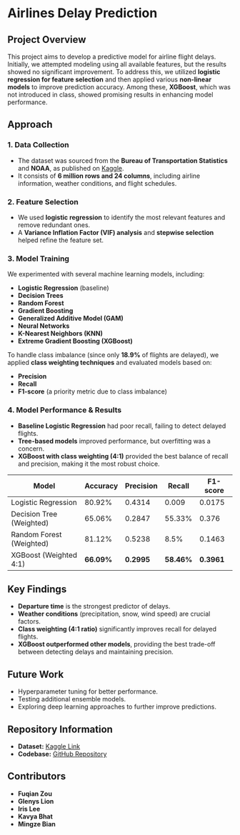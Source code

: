 # Airlines Delay Prediction

## Project Overview
This project aims to develop a predictive model for airline flight delays. Initially, we attempted modeling using all available features, but the results showed no significant improvement. To address this, we utilized **logistic regression for feature selection** and then applied various **non-linear models** to improve prediction accuracy. Among these, **XGBoost**, which was not introduced in class, showed promising results in enhancing model performance.

## Approach

### 1. Data Collection
- The dataset was sourced from the **Bureau of Transportation Statistics** and **NOAA**, as published on [Kaggle](https://www.kaggle.com/datasets/threnjen/2019-airline-delays-and-cancellations/data).
- It consists of **6 million rows and 24 columns**, including airline information, weather conditions, and flight schedules.

### 2. Feature Selection
- We used **logistic regression** to identify the most relevant features and remove redundant ones.
- A **Variance Inflation Factor (VIF) analysis** and **stepwise selection** helped refine the feature set.

### 3. Model Training
We experimented with several machine learning models, including:
- **Logistic Regression** (baseline)
- **Decision Trees**
- **Random Forest**
- **Gradient Boosting**
- **Generalized Additive Model (GAM)**
- **Neural Networks**
- **K-Nearest Neighbors (KNN)**
- **Extreme Gradient Boosting (XGBoost)**

To handle class imbalance (since only **18.9%** of flights are delayed), we applied **class weighting techniques** and evaluated models based on:
- **Precision**
- **Recall**
- **F1-score** (a priority metric due to class imbalance)

### 4. Model Performance & Results
- **Baseline Logistic Regression** had poor recall, failing to detect delayed flights.
- **Tree-based models** improved performance, but overfitting was a concern.
- **XGBoost with class weighting (4:1)** provided the best balance of recall and precision, making it the most robust choice.

| Model                     | Accuracy | Precision | Recall | F1-score |
|---------------------------|----------|-----------|--------|----------|
| Logistic Regression       | 80.92%   | 0.4314    | 0.009  | 0.0175   |
| Decision Tree (Weighted)  | 65.06%   | 0.2847    | 55.33% | 0.376    |
| Random Forest (Weighted)  | 81.12%   | 0.5238    | 8.5%   | 0.1463   |
| XGBoost (Weighted 4:1)    | **66.09%** | **0.2995** | **58.46%** | **0.3961** |

## Key Findings
- **Departure time** is the strongest predictor of delays.
- **Weather conditions** (precipitation, snow, wind speed) are crucial factors.
- **Class weighting (4:1 ratio)** significantly improves recall for delayed flights.
- **XGBoost outperformed other models**, providing the best trade-off between detecting delays and maintaining precision.

## Future Work
- Hyperparameter tuning for better performance.
- Testing additional ensemble models.
- Exploring deep learning approaches to further improve predictions.

## Repository Information
- **Dataset:** [Kaggle Link](https://www.kaggle.com/datasets/threnjen/2019-airline-delays-and-cancellations/data)
- **Codebase:** [GitHub Repository](https://github.com/glenyslion/airlines_delay_prediction)

## Contributors
- **Fuqian Zou**
- **Glenys Lion**
- **Iris Lee**
- **Kavya Bhat**
- **Mingze Bian**
